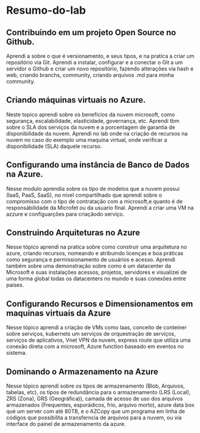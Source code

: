 # Resumo-do-lab

## Contribuindo em um projeto Open Source no Github.
Aprendi a sobre o que é versionamento, e seus tipos, e na pratica a criar um repositório via Git. Aprendi a instalar, configurar e a conectar o Git a um servidor o Github e criar um novo repositório, fazendo alterações via hash e web, criando branchs, community, criando arquivos .md para minha community.

## Criando máquinas virtuais no Azure.
Neste topico aprendi sobre os beneficios da nuvem microsoft, como segurança, escalabilidade, elasticidade, governança, etc. Aprendi tbm sobre o SLA dos serviços da nuvem e a porcentagem de garantia de disponibilidade da nuvem. Aprendi no lab onde na criação de recursos na nuvem no caso do exemplo uma maquina virtual, onde verificar a disponibilidade (SLA) daquele recurso.

## Configurando uma instância de Banco de Dados na Azure.
Nesse modulo aprendia sobre os tipo de modelos que a nuvem possui (IaaS, PaaS, SaaS), no nivel compartilhado que aprendi sobre o compromisso com o tipo de contratação com a microsoft,e quanto é de responsábilidade da Microfet ou da usuario final. Aprendi a criar uma
VM na azzure e configuarções para criaçãodo serviço.

## Construindo Arquiteturas no Azure
Nesse tópico aprendi na pratica sobre como construir uma arquitetura no azure, criando recursos, nomeando e atribuindo licenças e boa práticas como segurança e permissionamento de usuários e acesso. Aprendi também sobre uma demonstração sobre como é um datacenter da Microsoft e suas instalações acessos, projetos, servidores e visualizei de uma forma global todas os datacenters no mundo e suas conexões entre países.

## Configurando Recursos e Dimensionamentos em maquinas virtuais da Azure
Nesse tópico aprendi a criação de VMs como Iaas, conceito de conteiner sobre serviços, kubernets um serviços de orquestração de serviços, serviços de aplicativos, Vnet VPN da nuvem, express route que utiliza uma conexão direta com a microsoft, Azure function baseado em eventos no sistema.

## Dominando o Armazenamento na Azure
Nesse tópico aprendi sobre os tipos de armazenamento (Blob, Arquivos, tabelas, etc), os tipos de redundância para o armazenamento (LRS (Local), ZRS (Zona), GRS (Geográfica)), camada de acesso de uso dos arquivos armazenados (Frequentes, esporádicos, frio, arquivo morto), azure data box qué um server com até 80TB, e o AZCopy que um programa em linha de códigos que possibilita a transferncia de arquivos para a nuvem, ou via interface do painel de armazenamento da azure.
